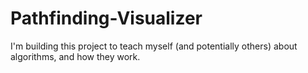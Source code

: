 # Pathfinding-Visualizer
I'm building this project to teach myself (and potentially others) about algorithms, and how they work.
